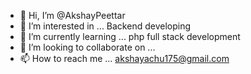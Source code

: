- 👋 Hi, I’m @AkshayPeettar
- 👀 I’m interested in ... Backend developing
- 🌱 I’m currently learning ... php full stack development
- 💞️ I’m looking to collaborate on ...
- 📫 How to reach me ... akshayachu175@gmail.com

<!---
AkshayPeettar/AkshayPeettar is a ✨ special ✨ repository because its `README.md` (this file) appears on your GitHub profile.
You can click the Preview link to take a look at your changes.
--->
